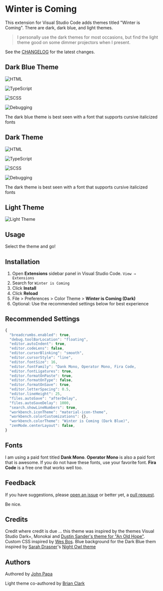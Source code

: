 # Winter is Coming

This extension for Visual Studio Code adds themes titled "Winter is Coming". There are dark, dark blue, and light themes.

> I personally use the dark themes for most occasions, but find the light theme good on some dimmer projectors when I present.

See the [CHANGELOG](https://github.com/johnpapa/vscode-winteriscoming/blob/master/CHANGELOG.md) for the latest changes.

## Dark Blue Theme

![HTML](https://github.com/johnpapa/vscode-winteriscoming/raw/master/images/dark-blue-html.png)

![TypeScript](https://github.com/johnpapa/vscode-winteriscoming/raw/master/images/dark-blue-ts.png)

![SCSS](https://github.com/johnpapa/vscode-winteriscoming/raw/master/images/dark-blue-scss.png)

![Debugging](https://github.com/johnpapa/vscode-winteriscoming/raw/master/images/dark-blue-debug.png)

The dark blue theme is best seen with a font that supports cursive italicized fonts

## Dark Theme

![HTML](https://github.com/johnpapa/vscode-winteriscoming/raw/master/images/dark-html.png)

![TypeScript](https://github.com/johnpapa/vscode-winteriscoming/raw/master/images/dark-ts.png)

![SCSS](https://github.com/johnpapa/vscode-winteriscoming/raw/master/images/dark-scss.png)

![Debugging](https://github.com/johnpapa/vscode-winteriscoming/raw/master/images/dark-debug.png)

The dark theme is best seen with a font that supports cursive italicized fonts

## Light Theme

![Light Theme](https://github.com/johnpapa/vscode-winteriscoming/raw/master/images/800-3-light.png)

## Usage

Select the theme and go!

## Installation

1. Open **Extensions** sidebar panel in Visual Studio Code. `View → Extensions`
1. Search for `Winter is Coming`
1. Click **Install**
1. Click **Reload**
1. File > Preferences > Color Theme > **Winter is Coming (Dark)**
1. Optional: Use the recommended settings below for best experience

## Recommended Settings

```js
{
  "breadcrumbs.enabled": true,
  "debug.toolBarLocation": "floating",
  "editor.autoIndent": true,
  "editor.codeLens": false,
  "editor.cursorBlinking": "smooth",
  "editor.cursorStyle": "line",
  "editor.fontSize": 16,
  "editor.fontFamily": "Dank Mono, Operator Mono, Fira Code,
  "editor.fontLigatures": true,
  "editor.formatOnPaste": true,
  "editor.formatOnType": false,
  "editor.formatOnSave": true,
  "editor.letterSpacing": 0.5,
  "editor.lineHeight": 25,
  "files.autoSave": "afterDelay",
  "files.autoSaveDelay": 1000,
  "search.showLineNumbers": true,
  "workbench.iconTheme": "material-icon-theme",
  "workbench.colorCustomizations": {},
  "workbench.colorTheme": "Winter is Coming (Dark Blue)",
  "zenMode.centerLayout": false,
}
```

## Fonts

I am using a paid font titled **Dank Mono**. **Operator Mono** is also a paid font that is awesome. If you do not have these fonts, use your favorite font. **Fira Code** is a free one that works well too.

## Feedback

If you have suggestions, please [open an issue](https://github.com/johnpapa/vscode-winteriscoming/issues) or better yet, a [pull request](https://github.com/johnpapa/vscode-winteriscoming/pulls).

Be nice.

## Credits

Credit where credit is due ... this theme was inspired by the themes Visual Studio Dark+, Monokai and [Dustin Sander's theme for "An Old Hope"](https://marketplace.visualstudio.com/items?itemName=dustinsanders.an-old-hope-theme-vscode). Custom CSS inspired by [Wes Bos](https://twitter.com/wesbos). Blue background for the Dark Blue them inspired by [Sarah Drasner](https://twitter.com/sarah_edo)'s [Night Owl theme](https://marketplace.visualstudio.com/items?itemName=sdras.night-owl)

## Authors

Authored by [John Papa](https://twitter.com/john_papa)

Light theme co-authored by [Brian Clark](https://twitter.com/_clarkio)
